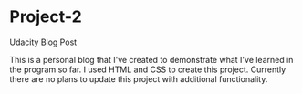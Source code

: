 # Project-2
Udacity Blog Post


This is a personal blog that I've created to demonstrate what I've learned in the program so far. I used HTML and CSS to create this project. Currently there are no plans to update this project with additional functionality. 

